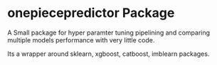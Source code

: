 # onepiecepredictor Package

A Small package for hyper paramter tuning pipelining and comparing multiple models performance with very little code.

Its a wrapper around sklearn, xgboost, catboost, imblearn packages.